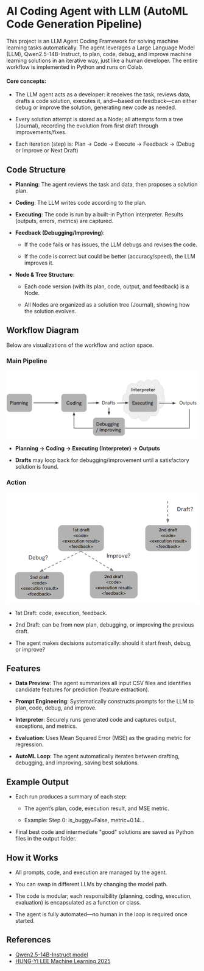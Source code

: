# AI Coding Agent with LLM (AutoML Code Generation Pipeline)

This project is an LLM Agent Coding Framework for solving machine learning tasks automatically. The agent leverages a Large Language Model (LLM), Qwen2.5-14B-Instruct, to plan, code, debug, and improve machine learning solutions in an iterative way, just like a human developer. The entire workflow is implemented in Python and runs on Colab.

#### Core concepts:

- The LLM agent acts as a developer: it receives the task, reviews data, drafts a code solution, executes it, and—based on feedback—can either debug or improve the solution, generating new code as needed.

- Every solution attempt is stored as a Node; all attempts form a tree (Journal), recording the evolution from first draft through improvements/fixes.

- Each iteration (step) is: Plan → Code → Execute → Feedback → (Debug or Improve or Next Draft)

## Code Structure
- **Planning**: The agent reviews the task and data, then proposes a solution plan.

- **Coding**: The LLM writes code according to the plan.

- **Executing**: The code is run by a built-in Python interpreter. Results (outputs, errors, metrics) are captured.

- **Feedback (Debugging/Improving)**:

  - If the code fails or has issues, the LLM debugs and revises the code.

  - If the code is correct but could be better (accuracy/speed), the LLM improves it.

- **Node & Tree Structure**:

    - Each code version (with its plan, code, output, and feedback) is a Node.

    - All Nodes are organized as a solution tree (Journal), showing how the solution evolves.

## Workflow Diagram
Below are visualizations of the workflow and action space.

### Main Pipeline
![Code Structure](./images/pipeline.png)

- **Planning → Coding → Executing (Interpreter) → Outputs**

- **Drafts** may loop back for debugging/improvement until a satisfactory solution is found.

### Action
![Action](./images/action.png)

- 1st Draft: code, execution, feedback.

- 2nd Draft: can be from new plan, debugging, or improving the previous draft.

- The agent makes decisions automatically: should it start fresh, debug, or improve?

## Features
- **Data Preview**: The agent summarizes all input CSV files and identifies candidate features for prediction (feature extraction).

- **Prompt Engineering**: Systematically constructs prompts for the LLM to plan, code, debug, and improve.

- **Interpreter**: Securely runs generated code and captures output, exceptions, and metrics.

- **Evaluation**: Uses Mean Squared Error (MSE) as the grading metric for regression.

- **AutoML Loop**: The agent automatically iterates between drafting, debugging, and improving, saving best solutions.

## Example Output
- Each run produces a summary of each step:

    - The agent’s plan, code, execution result, and MSE metric.

    - Example: Step 0: is_buggy=False, metric=0.14...

- Final best code and intermediate "good" solutions are saved as Python files in the output folder.

## How it Works
- All prompts, code, and execution are managed by the agent.

- You can swap in different LLMs by changing the model path.

- The code is modular; each responsibility (planning, coding, execution, evaluation) is encapsulated as a function or class.

- The agent is fully automated—no human in the loop is required once started.



## References
- [Qwen2.5-14B-Instruct model](https://huggingface.co/bartowski/Qwen2.5-14B-Instruct-GGUF/tree/main)
- [HUNG-YI LEE Machine Learning 2025](https://speech.ee.ntu.edu.tw/~hylee/ml/2025-spring.php)